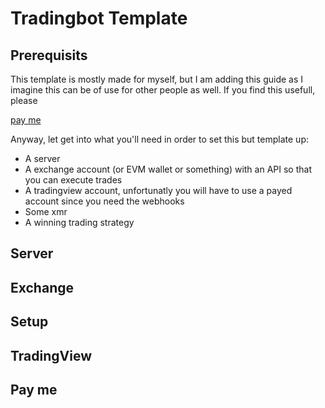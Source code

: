 <h1>Tradingbot Template</h1>

<h2>Prerequisits</h2>
<p>This template is mostly made for myself, but I am adding this guide as I imagine this can be of use for other people as well. If you find this usefull, please </p>
<a href="https://github.com/jacksmithinsulander/twBotTemplate#pay-me">pay me</a>
<p>Anyway, let get into what you'll need in order to set this but template up:</p>
<ul>
	<li>A server</li>
	<li>A exchange account (or EVM wallet or something) with an API so that you can execute trades</li>
	<li>A tradingview account, unfortunatly you will have to use a payed account since you need the webhooks</li>
	<li>Some xmr</li>
	<li>A winning trading strategy</li>
</ul>
<h2>Server</h2>
<h2>Exchange</h2>
<h2>Setup</h2>
<h2>TradingView</h2>
<h2>Pay me</h2>



